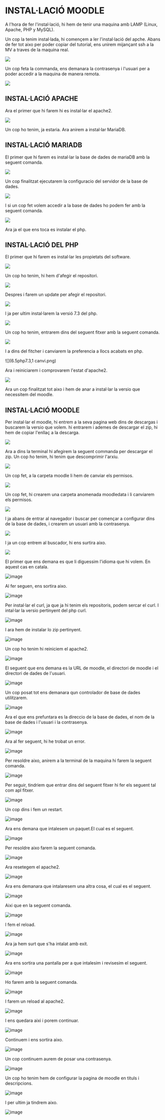 # INSTAL·LACIÓ MOODLE

A l'hora de fer l'instal·lació, hi hem de tenir una maquina amb LAMP (Linux, Apache, PHP y MySQL).

Un cop la tenim instal·lada, hi començem a ler l'instal·lació del apche. 
Abans de fer tot aixo per poder copiar del tutorial, ens unirem mijançant ssh a la MV a traves de la maquina real.

![](1uniossh.png)

Un cop feta la commanda, ens demanara la contrasenya i l'usuari per a poder accedir a la maquina de manera remota.

![](2queensdemana.png)

## INSTAL·LACIÓ APACHE

Ara el primer que hi farem hi es instal·lar el apache2.

![](3installapache.png)

Un cop ho tenim, ja estaria. Ara anirem a instal·lar MariaDB.

## INSTAL·LACIÓ MARIADB

El primer que hi farem es instal·lar la base de dades de mariaDB amb la seguent comanda.

![](4mariaDB.png)

Un cop finalitzat ejecutarem la configuracio del servidor de la base de dades.

![](5..securinstall.png)

I si un cop fet volem accedir a la base de dades ho podem fer amb la seguent comanda.

![](5.mariaDB.png)

Ara ja el que ens toca es instalar el php.

## INSTAL·LACIÓ DEL PHP

El primer que hi farem es instal·lar les propietats del software.

![](6php.png)

Un cop ho tenim, hi hem d'afegir el repositori.

![](6.1php7.3,1.png)

Despres i farem un update per afegir el repositori.

![](6.2php7.3,1.png)

I ja per ultim instal·larem la versió 7.3 del php.

![](6.3php7.3,1.png)

Un cop ho tenim, entrarem dins del seguent fitxer amb la seguent comanda.

![](6.4php7.3,1pref.png)

I a dins del fitcher i canviarem la preferencia a llocs acabats en php.

![](6.5php7.3,1 canvi.png)

Ara i reiniciarem i comprovarem l'estat d'apache2.

![](6.6php7.3,1restar.png)

Ara un cop finalitzat tot aixo i hem de anar a instal·lar la versio que necessitem del moodle.

## INSTAL·LACIÓ MOODLE

Per instal·lar el moodle, hi entrem a la seva pagina web dins de descargas i buscarem la versio que volem. hi entrarem i ademes de descargar el zip,
hi hem de copiar l'enllaç a la descarga.

![](7copiaenllaçDescarga.png)

Ara a dins la terminal hi afegirem la seguent commanda per descargar el zip.
Un cop ho tenim, hi tenim que descomprimir l'arxiu.

![](9descomprimirhtml.png)

Un cop fet, a la carpeta moodle li hem de canviar els permisos.

![](10canvipermisos)

Un cop fet, hi crearem una carpeta anomenada moodledata i li canviarem els permisos.

![](11crearmoodledata.png)

I ja abans de entrar al navegador i buscar per començar a configurar dins de la base de dades, i crearem un usuari amb la contrasenya.

![](12crearusuersialtres)

I ja un cop entrem al buscador, hi ens surtira aixo.

![](13començarconfiguracio.png)

El primer que ens demana es que li diguessim l'idioma que hi volem. En aquest cas en catala.

![image](https://user-images.githubusercontent.com/114162286/205091469-1cc10155-a2f9-4b7c-a919-dc3efa530918.png)

Al fer seguen, ens sortira aixo.

![image](https://user-images.githubusercontent.com/114162286/205093338-26638d4d-600b-4bc8-a936-dec8b5e22182.png)

Per instal·lar el curl, ja que ja hi tenim els repositoris, podem sercar el curl. I intal·lar la versio pertinyent del php curl.

![image](https://user-images.githubusercontent.com/114162286/205093179-36098097-83d1-4ee1-9727-3f378f9da98c.png)

I ara hem de instalar lo zip pertinyent.

![image](https://user-images.githubusercontent.com/114162286/205094084-97e9650f-a349-4aa4-94f0-6b766d6d7428.png)

Un cop ho tenim hi reiniciem el apache2.

![image](https://user-images.githubusercontent.com/114162286/205094522-7b303033-ba84-434f-adee-11ec9faee0cc.png)

El seguent que ens demana es la URL de moodle, el directori de moodle i el directori de dades de l'usuari.

![image](https://user-images.githubusercontent.com/114162286/205095422-fe5f4800-191d-4544-8d69-e18bd916cb81.png)

Un cop posat tot ens demanara qun controlador de base de dades utilitzarem.

![image](https://user-images.githubusercontent.com/114162286/205095905-4dbe6990-3c6c-4ae8-acd3-8cbb6be86b59.png)

Ara el que ens prefuntara es la direccio de la base de dades, el nom de la base de dades i l'usuari i la contrasenya.

![image](https://user-images.githubusercontent.com/114162286/205096548-2d99d651-54d4-4a1b-bf75-66d7e7c4ab4d.png)

Ara al fer seguent, hi he trobat un error.

![image](https://user-images.githubusercontent.com/114162286/205097337-c11f967f-e1b1-4a5a-8889-e7c30a5ca053.png)

Per resoldre aixo, anirem a la terminal de la maquina hi farem la seguent comanda.

![image](https://user-images.githubusercontent.com/114162286/205099312-d2745402-7be7-435b-928f-28d45c87bcf3.png)

Per seguir, tindriem que entrar dins del seguent fitxer hi fer els seguent tal com apl fitxer.

![image](https://user-images.githubusercontent.com/114162286/205100004-e51573da-e077-412b-939b-ce83f97cf21c.png)

Un cop dins i fem un restart.

![image](https://user-images.githubusercontent.com/114162286/205100341-ce032d91-1662-4fe3-8d7b-dca9694a058a.png)

Ara ens demana que intalesem un paquet.El cual es el seguent.

![image](https://user-images.githubusercontent.com/114162286/205100681-b12ccf90-7ea3-49e9-a604-f805ac9ee016.png)

Per resoldre aixo farem la seguent comanda.

![image](https://user-images.githubusercontent.com/114162286/205101146-434bb3ac-5f5f-4c89-90bf-366bbe77fc07.png)

Ara resetegem el apache2.

![image](https://user-images.githubusercontent.com/114162286/205101488-25433ad7-cf70-4a26-9714-9986d90a2fe4.png)

Ara ens demanara que intalaresem una altra cosa, el cual es el seguent.

![image](https://user-images.githubusercontent.com/114162286/205102200-0cc298c1-a060-464d-a8b0-69b5f3bb9e0e.png)

Aixi que en la seguent comanda.

![image](https://user-images.githubusercontent.com/114162286/205102645-5518b9e0-104f-44ad-89c0-7357ab5904cf.png)

I fem el reload.

![image](https://user-images.githubusercontent.com/114162286/205101488-25433ad7-cf70-4a26-9714-9986d90a2fe4.png)

Ara ja hem surt que s'ha intalat amb exit.

![image](https://user-images.githubusercontent.com/114162286/205102978-af425b45-6f90-4099-85c5-20e4351c7735.png)

Ara ens sortira una pantalla per a que intalesim i revisesim el seguent.

![image](https://user-images.githubusercontent.com/114162286/205103479-e26d3ced-954d-4ba3-9fa2-38db043b65e9.png)

Ho farem amb la seguent comanda.

![image](https://user-images.githubusercontent.com/114162286/205104322-f126052a-b60e-48b2-881d-bd493aa50861.png)

I farem un reload al apache2.

![image](https://user-images.githubusercontent.com/114162286/205101488-25433ad7-cf70-4a26-9714-9986d90a2fe4.png)

I ens quedara aixi i porem continuar.

![image](https://user-images.githubusercontent.com/114162286/205104858-6c4f7560-d96a-449d-8ece-2283d095d641.png)

Continuem i ens sortira aixo.

![image](https://user-images.githubusercontent.com/114162286/205107472-46d3d176-5605-4138-8d2c-c5c37d071c6d.png)

Un cop continuem aurem de posar una contrasenya.

![image](https://user-images.githubusercontent.com/114162286/205109438-911f6018-893d-4b17-8129-d02b4a2367d7.png)

Un cop ho tenim hem de configurar la pagina de moodle en tituls i descripcions.

![image](https://user-images.githubusercontent.com/114162286/205110421-d0e8fad7-7a5f-408b-ad87-1a438c62975d.png)

I per ultim ja tindrem aixo.

![image](https://user-images.githubusercontent.com/114162286/205110826-e71c895d-a041-4aaf-9726-c4791d91b438.png)
